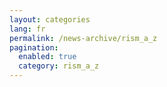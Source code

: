 ```yaml
---
layout: categories
lang: fr
permalink: /news-archive/rism_a_z
pagination: 
  enabled: true
  category: rism_a_z
---
```

